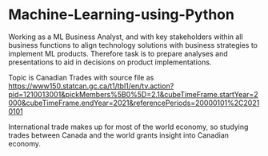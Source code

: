 # Machine-Learning-using-Python
Working as a ML Business Analyst, and with key stakeholders within all business functions to align technology solutions with business strategies to implement ML products.
Therefore task is to prepare analyses and presentations to aid in decisions on product implementations. 

Topic is Canadian Trades with source file as https://www150.statcan.gc.ca/t1/tbl1/en/tv.action?pid=1210013001&pickMembers%5B0%5D=2.1&cubeTimeFrame.startYear=2000&cubeTimeFrame.endYear=2021&referencePeriods=20000101%2C20210101

International trade makes up for most of the world economy, so studying trades between Canada and the world grants insight into Canadian economy.


